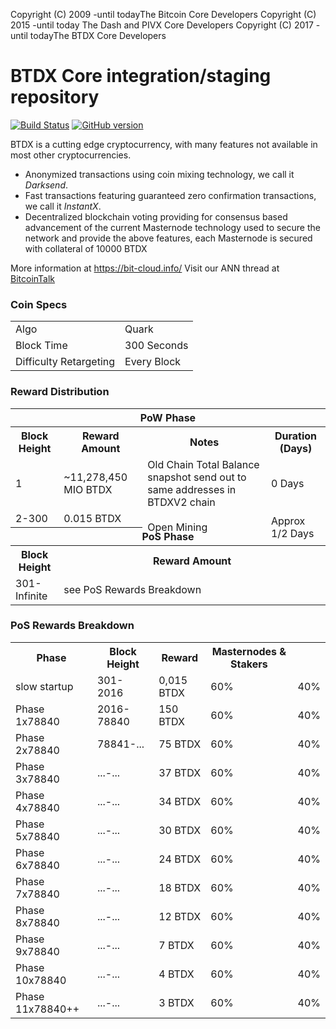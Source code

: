 Copyright (C) 2009 -until todayThe Bitcoin Core Developers
Copyright (C) 2015 -until today The Dash and PIVX Core Developers
Copyright (C) 2017 -until todayThe BTDX Core Developers

BTDX Core integration/staging repository
=====================================

[![Build Status](https://travis-ci.org/BTDX-Project/BTDX.svg?branch=master)](https://travis-ci.org/BTDX-Project/BTDX) [![GitHub version](https://badge.fury.io/gh/BTDX-Project%2FBTDX.svg)](https://badge.fury.io/gh/BTDX-Project%2FBTDX)

BTDX is a cutting edge cryptocurrency, with many features not available in most other cryptocurrencies.
- Anonymized transactions using coin mixing technology, we call it _Darksend_.
- Fast transactions featuring guaranteed zero confirmation transactions, we call it _InstantX_.
- Decentralized blockchain voting providing for consensus based advancement of the current Masternode
  technology used to secure the network and provide the above features, each Masternode is secured
  with collateral of 10000 BTDX

More information at https://bit-cloud.info/ Visit our ANN thread at [BitcoinTalk](https://bitcointalk.org/index.php?topic=2092583.0)

### Coin Specs
<table>
<tr><td>Algo</td><td>Quark</td></tr>
<tr><td>Block Time</td><td>300 Seconds</td></tr>
<tr><td>Difficulty Retargeting</td><td>Every Block</td></tr>
</table>



### Reward Distribution

<table>
<th colspan=4>PoW Phase</th>
<tr><th>Block Height</th><th>Reward Amount</th><th>Notes</th><th>Duration (Days)</th></tr>
<tr><td>1</td><td>~11,278,450 MIO BTDX</td><td>Old Chain Total Balance snapshot send out to same addresses in BTDXV2 chain</td><td>0 Days</td></tr>
<tr><td>2-300</td><td>0.015 BTDX</td><td rowspan=2>Open Mining</td><td rowspan=2> Approx 1/2 Days</td></tr>
<tr><th colspan=4>PoS Phase</th></tr>
<tr><th>Block Height</th><th colspan=3>Reward Amount</th></tr>
<tr><td>301-Infinite</td><td colspan=3>see PoS Rewards Breakdown</td></tr>
</table>


### PoS Rewards Breakdown

<table>
<th>Phase</th><th>Block Height</th><th>Reward</th><th>Masternodes & Stakers</th>
<tr><td>slow startup</td><td>301-2016 </td><td>0,015 BTDX</td><td>60% </td><td>40% </td></tr>
<tr><td>Phase 1x78840</td><td>2016-78840 </td><td>150 BTDX</td><td>60% </td><td>40% </td></tr>
<tr><td>Phase 2x78840</td><td>78841-... </td><td>75 BTDX</td><td>60% </td><td>40% </td></tr>
<tr><td>Phase 3x78840</td><td>...-... </td><td>37 BTDX</td><td>60% </td><td>40% </td></tr>
<tr><td>Phase 4x78840</td><td>...-... </td><td>34 BTDX</td><td>60% </td><td>40% </td></tr>
<tr><td>Phase 5x78840</td><td>...-... </td><td>30 BTDX</td><td>60% </td><td>40% </td></tr>
<tr><td>Phase 6x78840</td><td>...-... </td><td>24 BTDX</td><td>60% </td><td>40% </td></tr>
<tr><td>Phase 7x78840</td><td>...-... </td><td>18 BTDX</td><td>60% </td><td>40% </td></tr>
<tr><td>Phase 8x78840</td><td>...-... </td><td>12 BTDX</td><td>60% </td><td>40% </td></tr>
<tr><td>Phase 9x78840</td><td>...-... </td><td>7 BTDX</td><td>60% </td><td>40% </td></tr>
<tr><td>Phase 10x78840</td><td>...-... </td><td>4 BTDX</td><td>60% </td><td>40% </td></tr>
<tr><td>Phase 11x78840++</td><td>...-... </td><td>3 BTDX</td><td>60% </td><td>40% </td></tr>
</table>
